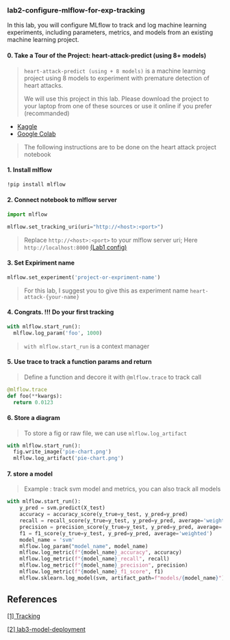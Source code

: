 ### lab2-configure-mlflow-for-exp-tracking
In this lab, you will configure MLflow to track and log machine learning experiments, including parameters, metrics, and models from an existing machine learning project.

#### 0. Take a Tour of the Project: heart-attack-predict (using 8+ models)

> ```heart-attack-predict (using + 8 models)``` is a machine learning project using 8 models to experiment with premature detection of heart attacks.
> 
> We will use this project in this lab. Please download the project to your laptop from one of these sources or use it online if you prefer (recommanded)

- [Kaggle](https://www.kaggle.com/code/abdoulfataoh/heart-attack-predict-using-8-models)
- [Google Colab](https://colab.research.google.com/drive/1oA93A3AzjcdS7AbooxMcA0lKYfxyRP2x)
  

> The following instructions are to be done on the heart attack project notebook



#### 1. Install mlflow

```bash
!pip install mlflow
```

#### 2. Connect notebook to mlflow server

```python
import mlflow

mlflow.set_tracking_uri(uri="http://<host>:<port>")
```
> Replace ```http://<host>:<port>``` to your mlflow server uri; Here ```http://localhost:8000``` [(Lab1 config)](https://github.com/abdoulfataoh/lab1-install-mlflow/edit/main/README.md)

#### 3. Set Expiriment name

```python
mlflow.set_experiment('project-or-expriment-name')
```

> For this lab, I suggest you to give this as experiment name ```heart-attack-{your-name}```

#### 4. Congrats. !!! Do your first tracking
```python
with mlflow.start_run():
  mlflow.log_param('foo', 1000)
```

> `with mlflow.start_run` is a context manager

#### 5. Use trace to track a function params and return

> Define a function and decore it with ```@mlflow.trace``` to track call

```python
@mlflow.trace
def foo(**kwargs):
  return 0.0123
```

#### 6. Store a diagram

> To store a fig or raw file, we can use ```mlflow.log_artifact```

```python
with mlflow.start_run():
  fig.write_image('pie-chart.png')
  mlflow.log_artifact('pie-chart.png')
```

#### 7. store a model

> Example : track svm model and metrics, you can also track all models

```python
with mlflow.start_run():
    y_pred = svm.predict(X_test)
    accuracy = accuracy_score(y_true=y_test, y_pred=y_pred)
    recall = recall_score(y_true=y_test, y_pred=y_pred, average='weighted')
    precision = precision_score(y_true=y_test, y_pred=y_pred, average='weighted')
    f1 = f1_score(y_true=y_test, y_pred=y_pred, average='weighted')
    model_name = 'svm'
    mlflow.log_param("model_name", model_name)
    mlflow.log_metric(f"{model_name}_accuracy", accuracy)
    mlflow.log_metric(f"{model_name}_recall", recall)
    mlflow.log_metric(f"{model_name}_precision", precision)
    mlflow.log_metric(f"{model_name}_f1_score", f1)
    mlflow.sklearn.log_model(svm, artifact_path=f"models/{model_name}")
```

## References
[[1] Tracking](https://mlflow.org/docs/latest/tracking.html)

[[2] lab3-model-deployment](https://github.com/abdoulfataoh/lab3-model-deployment)



